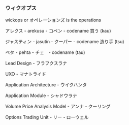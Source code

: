 ### ウィクオプス
wickops or オペレーションズ is the operations

アレクス - arekusu - コペン - codename 買う (kau)

ジャスティン - jasutin - クーパー - codename 造り手 (tsu)

ペタ - pehta - チェ　- codename (tau)


Lead Design - フラフクスラナ　

UXO - マナトライド　

Application Architecture - ウイクハンタ

Application Module - シャドウラナ

Volume Price Analysis Model - アンナ・クーリング

Options Trading Unit - リー・ローウェル





